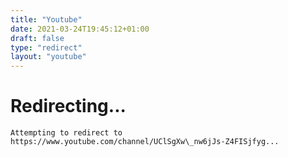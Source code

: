 ```yaml
---
title: "Youtube"
date: 2021-03-24T19:45:12+01:00
draft: false
type: "redirect"
layout: "youtube"
---
```


# Redirecting...
    Attempting to redirect to https://www.youtube.com/channel/UClSgXw\_nw6jJs-Z4FISjfyg...
